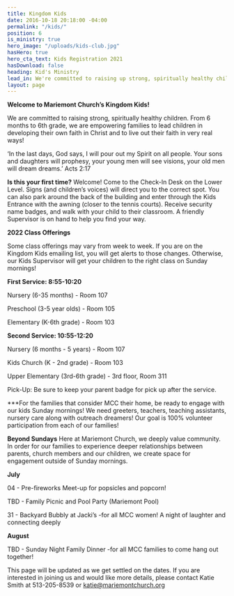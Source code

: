 ```yaml
---
title: Kingdom Kids
date: 2016-10-18 20:18:00 -04:00
permalink: "/kids/"
position: 6
is_ministry: true
hero_image: "/uploads/kids-club.jpg"
hasHero: true
hero_cta_text: Kids Registration 2021
hasDownload: false
heading: Kid's Ministry
lead_in: We're committed to raising up strong, spiritually healthy children.
layout: page
---
```


**Welcome to Mariemont Church’s Kingdom Kids!**

We are committed to raising strong, spiritually healthy children. From 6 months to 6th grade, we are empowering families to lead children in developing their own faith in Christ and to live out their faith in very real ways!

‘In the last days, God says, I will pour out my Spirit on all people. Your sons and daughters will prophesy, your young men will see visions, your old men will dream dreams.’ Acts 2:17

**Is this your first time?** Welcome! Come to the Check-In Desk on the Lower Level. Signs (and children’s voices) will direct you to the correct spot. You can also park around the back of the building and enter through the Kids Entrance with the awning (closer to the tennis courts). Receive security name badges, and walk with your child to their classroom. A friendly Supervisor is on hand to help you find your way.

**2022 Class Offerings**

Some class offerings may vary from week to week.  If you are on the Kingdom Kids emailing list, you will get alerts to those changes.  Otherwise, our Kids Supervisor will get your children to the right class on Sunday mornings!

**First Service: 8:55-10:20**
 
Nursery (6-35 months) - Room 107
 
Preschool (3-5 year olds) - Room 105 

Elementary (K-6th grade) - Room 103

**Second Service: 10:55-12:20**
 
Nursery (6 months - 5 years) - Room 107

Kids Church (K - 2nd grade) - Room 103

Upper Elementary (3rd-6th grade) - 3rd floor, Room 311

Pick-Up:  Be sure to keep your parent badge for pick up after the service.

***For the families that consider MCC their home, be ready to engage with our kids Sunday mornings! We need greeters, teachers, teaching assistants, nursery care along with outreach dreamers!  Our goal is 100% volunteer participation from each of our families!

**Beyond Sundays** 
Here at Mariemont Church, we deeply value community.  In order for our families to experience deeper relationships between parents, church members and our children, we create space for engagement outside of Sunday mornings.
 

**July** 

04 - Pre-fireworks Meet-up for popsicles and popcorn!

TBD - Family Picnic and Pool Party (Mariemont Pool)

31 - Backyard Bubbly at Jacki’s
	-for all MCC women! A night of laughter and connecting deeply

**August**

TBD - Sunday Night Family Dinner
	-for all MCC families to come hang out together!

This page will be updated as we get settled on the dates.  If you are interested in joining us and would like more details, please contact Katie Smith at 513-205-8539 or katie@mariemontchurch.org